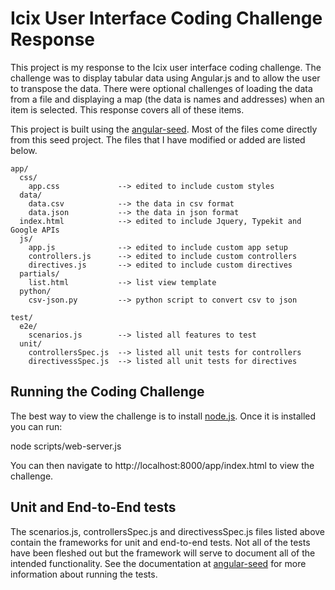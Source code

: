 # Icix User Interface Coding Challenge Response

This project is my response to the Icix user interface coding challenge. The 
challenge was to display tabular data using Angular.js and to allow the user to
transpose the data. There were optional challenges of loading the data from a
file and displaying a map (the data is names and addresses) when an item is
selected. This response covers all of these items.

This project is built using the [angular-seed](https://github.com/angular/angular-seed).
Most of the files come directly from this seed project. The files that I have
modified or added are listed below.

    app/
      css/
        app.css             --> edited to include custom styles
      data/
        data.csv            --> the data in csv format
        data.json           --> the data in json format
      index.html            --> edited to include Jquery, Typekit and Google APIs
      js/
        app.js              --> edited to include custom app setup
        controllers.js      --> edited to include custom controllers
        directives.js       --> edited to include custom directives
      partials/
        list.html           --> list view template
      python/
        csv-json.py         --> python script to convert csv to json

    test/
      e2e/
        scenarios.js        --> listed all features to test
      unit/
        controllersSpec.js  --> listed all unit tests for controllers
        directivessSpec.js  --> listed all unit tests for directives
        

## Running the Coding Challenge

The best way to view the challenge is to install [node.js](http://nodejs.org).
Once it is installed you can run:

node scripts/web-server.js

You can then navigate to http://localhost:8000/app/index.html to view the 
challenge.

## Unit and End-to-End tests

The scenarios.js, controllersSpec.js and directivessSpec.js files listed above
contain the frameworks for unit and end-to-end tests. Not all of the tests have
been fleshed out but the framework will serve to document all of the intended
functionality. See the documentation at [angular-seed](https://github.com/angular/angular-seed)
for more information about running the tests.


